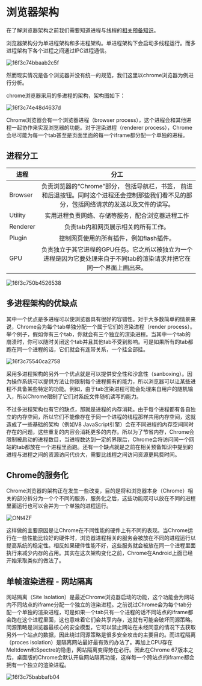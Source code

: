 # 浏览器架构

在了解浏览器架构之前我们需要知道进程与线程的[相关预备知识](../nav.09.others/computer/README.md)。

浏览器架构分为单进程架构和多进程架构。单进程架构下会启动多线程运行。而多进程架构下各个进程之间通过IPC进程通信。

![16f3c74bbaab2c5f](https://zhuduanlei-1256381138.cos.ap-guangzhou.myqcloud.com/uPic/16f3c74bbaab2c5f.jpg)

然而现实情况是各个浏览器并没有统一的规范，我们这里以chrome浏览器为例进行分析。

chrome浏览器采用的多进程的架构，架构图如下：

![16f3c74e48d4637d](https://zhuduanlei-1256381138.cos.ap-guangzhou.myqcloud.com/uPic/16f3c74e48d4637d.jpg)

Chrome浏览器会有一个浏览器进程（browser process），这个进程会和其他进程一起协作来实现浏览器的功能。对于渲染进程（renderer process），Chrome会尽可能为每一个tab甚至是页面里面的每一个iframe都分配一个单独的进程。

## 进程分工

|  进程          | 分工           |
| -------------- |:-------------:|
|Browser         | 负责浏览器的“Chrome”部分， 包括导航栏，书签， 前进和后退按钮。同时这个进程还会控制那些我们看不见的部分，包括网络请求的发送以及文件的读写。|
|Utility         | 实用进程负责网络、存储等服务，配合浏览器进程工作
|Renderer        |负责tab内和网页展示相关的所有工作。|
|Plugin          | 控制网页使用的所有插件，例如flash插件。 |
|GPU             | 负责独立于其它进程的GPU任务。它之所以被独立为一个进程是因为它要处理来自于不同tab的渲染请求并把它在同一个界面上画出来。|

![16f3c750b4526538](https://zhuduanlei-1256381138.cos.ap-guangzhou.myqcloud.com/uPic/16f3c750b4526538.jpg)

## 多进程架构的优缺点

其中一个优点是多进程可以使浏览器具有很好的容错性。对于大多数简单的情景来说，Chrome会为每个tab单独分配一个属于它们的渲染进程（render process）。举个例子，假如你有三个tab，你就会有三个独立的渲染进程。当其中一个tab的崩溃时，你可以随时关闭这个tab并且其他tab不受到影响。可是如果所有的tab都跑在同一个进程的话，它们就会有连带关系，一个挂全部挂。

![16f3c75540ca2758](https://zhuduanlei-1256381138.cos.ap-guangzhou.myqcloud.com/uPic/16f3c75540ca2758.jpg)

采用多进程架构的另外一个优点就是可以提供安全性和沙盒性（sanboxing）。因为操作系统可以提供方法让你限制每个进程拥有的能力，所以浏览器可以让某些进程不具备某些特定的功能。例如，由于tab渲染进程可能会处理来自用户的随机输入，所以Chrome限制了它们对系统文件随机读写的能力。

不过多进程架构也有它的缺点，那就是进程的内存消耗。由于每个进程都有各自独立的内存空间，所以它们不能像存在于同一个进程的线程那样共用内存空间，这就造成了一些基础的架构（例如V8 JavaScript引擎）会在不同进程的内存空间同时存在的问题，这些重复的内容会消耗更多的内存。所以为了节省内存，Chrome会限制被启动的进程数目，当进程数达到一定的界限后，Chrome会将访问同一个网站的tab都放在一个进程里面跑。还有一个缺点就是之前在相关预备知识中提到的进程与进程之间的资源访问代价大，需要比线程之间访问资源更耗费时间。

## Chrome的服务化

Chrome浏览器的架构正在发生一些改变，目的是将和浏览器本身（Chrome）相关的部分拆分为一个个不同的服务，服务化之后，这些功能既可以放在不同的进程里面运行也可以合并为一个单独的进程运行。

![ONt4ZF](https://zhuduanlei-1256381138.cos.ap-guangzhou.myqcloud.com/uPic/ONt4ZF.png)

这样做的主要原因是让Chrome在不同性能的硬件上有不同的表现。当Chrome运行在一些性能比较好的硬件时，浏览器进程相关的服务会被放在不同的进程运行以提高系统的稳定性。相反如果硬件性能不好，这些服务就会被放在同一个进程里面执行来减少内存的占用。其实在这次架构变化之前，Chrome在Android上面已经开始采取类似的做法了。

## 单帧渲染进程 - 网站隔离

网站隔离（Site Isolation）是最近Chrome浏览器启动的功能，这个功能会为网站内不同站点的iframe分配一个独立的渲染进程。之前说过Chrome会为每个tab分配一个单独的渲染进程，可是如果一个tab只有一个进程的话不同站点的iframe都会跑在这个进程里面，这也意味着它们会共享内存，这就有可能会破坏同源策略。同源策略是浏览器最核心的安全模型，它可以禁止网站在未经同意的情况下去获取另外一个站点的数据，因此绕过同源策略是很多安全攻击的主要目的。而进程隔离（proces isolation）是隔离网站最好最有效的办法了。再加上CPU存在Meltdown和Spectre的隐患，网站隔离变得势在必行。因此在Chrome 67版本之后，桌面版的Chrome会默认开启网站隔离功能，这样每一个跨站点的iframe都会拥有一个独立的渲染进程。

![16f3c75babbafb04](https://zhuduanlei-1256381138.cos.ap-guangzhou.myqcloud.com/uPic/16f3c75babbafb04.jpg)
